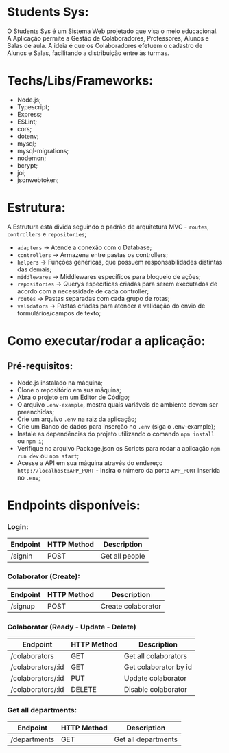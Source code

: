 # Students Sys:

O Students Sys é um Sistema Web projetado que visa o meio educacional. A Aplicação permite a Gestão de Colaboradores, Professores, Alunos e Salas de aula. A ideia é que os Colaboradores efetuem o cadastro de Alunos e Salas, facilitando a distribuição entre às turmas.

# Techs/Libs/Frameworks:

- Node.js;
- Typescript;
- Express;
- ESLint;
- cors;
- dotenv;
- mysql;
- mysql-migrations;
- nodemon;
- bcrypt;
- joi;
- jsonwebtoken;

# Estrutura:

A Estrutura está divida seguindo o padrão de arquitetura MVC - `routes`, `controllers` e `repositories`;

- `adapters` -> Atende a conexão com o Database;
- `controllers` -> Armazena entre pastas os controllers;
- `helpers` -> Funções genéricas, que possuem responsabilidades distintas das demais;
- `middlewares` -> Middlewares específicos para bloqueio de ações;
- `repositories` -> Querys específicas criadas para serem executados de acordo com a necessidade de cada controller;
- `routes` -> Pastas separadas com cada grupo de rotas;
- `validators` -> Pastas criadas para atender a validação do envio de formulários/campos de texto;

# Como executar/rodar a aplicação:

## Pré-requisitos:

- Node.js instalado na máquina;
- Clone o repositório em sua máquina;
- Abra o projeto em um Editor de Código;
- O arquivo `.env-example`, mostra quais variáveis de ambiente devem ser preenchidas;
- Crie um arquivo `.env` na raiz da aplicação;
- Crie um Banco de dados para inserção no `.env` (siga o .env-example);
- Instale as dependências do projeto utilizando o comando `npm install` ou `npm i`;
- Verifique no arquivo Package.json os Scripts para rodar a aplicação `npm run dev` ou `npm start`;
- Acesse a API em sua máquina através do endereço `http://localhost:APP_PORT` - Insira o número da porta `APP_PORT` inserida no `.env`;

# Endpoints disponíveis:

### Login:

| Endpoint              | HTTP Method           | Description           |
| --------------------- | --------------------- | --------------------- |
| /signin               | POST                  | Get all people        |

### Colaborator (Create):

| Endpoint              | HTTP Method           | Description           |
| --------------------- | --------------------- | --------------------- |
| /signup               | POST                  | Create colaborator    |

### Colaborator (Ready - Update - Delete)

| Endpoint              | HTTP Method           | Description           |
| --------------------- | --------------------- | --------------------- |
| /colaborators         | GET                   | Get all colaborators  |
| /colaborators/:id     | GET                   | Get colaborator by id |
| /colaborators/:id     | PUT                   | Update colaborator    |
| /colaborators/:id     | DELETE                | Disable colaborator   |

### Get all departments:

| Endpoint              | HTTP Method           | Description           |
| --------------------- | --------------------- | --------------------- |
| /departments          | GET                   | Get all departments   |